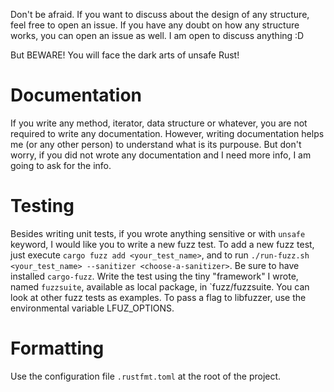 Don't be afraid. If you want to discuss about the design of any structure, feel
free to open an issue. If you have any doubt on how any structure works, you
can open an issue as well. I am open to discuss anything :D

But BEWARE! You will face the dark arts of unsafe Rust!

# Documentation

If you write any method, iterator, data structure or whatever, you are not
required to write any documentation. However, writing documentation helps me
(or any other person) to understand what is its purpouse. But don't worry,
if you did not wrote any documentation and I need more info, I am going to
ask for the info.

# Testing

Besides writing unit tests, if you wrote anything sensitive or with `unsafe`
keyword, I would like you to write a new fuzz test. To add a new fuzz test,
just execute `cargo fuzz add <your_test_name>`, and to run
`./run-fuzz.sh <your_test_name> --sanitizer <choose-a-sanitizer>`. Be sure
to have installed `cargo-fuzz`. Write the test using the tiny "framework" I
wrote, named `fuzzsuite`, available as local package, in `fuzz/fuzzsuite.
You can look at other fuzz tests as examples. To pass a flag to libfuzzer, use
the environmental variable LFUZ_OPTIONS.

# Formatting

Use the configuration file `.rustfmt.toml` at the root of the project.
